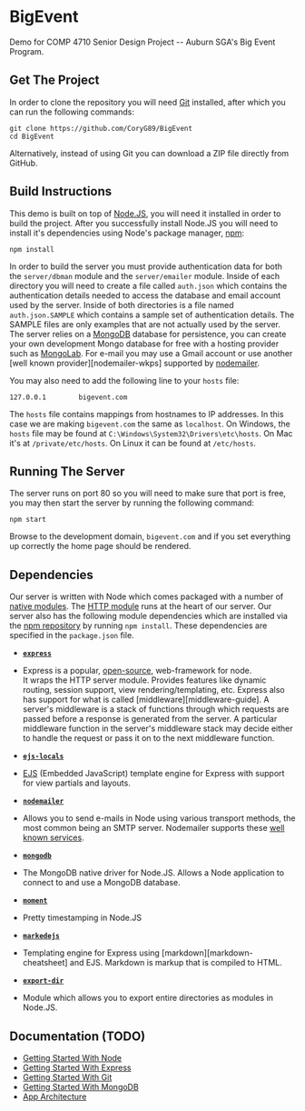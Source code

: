 BigEvent
========

Demo for COMP 4710 Senior Design Project -- Auburn SGA's Big Event Program.

Get The Project
---------------

In order to clone the repository you will need [Git][git] installed, after which
you can run the following commands:

    git clone https://github.com/CoryG89/BigEvent
    cd BigEvent

Alternatively, instead of using Git you can download a ZIP file directly from
GitHub.

Build Instructions
------------------
This demo is built on top of [Node.JS][node], you will need it installed in
order to build the project. After you successfully install Node.JS you will need
to install it's dependencies using Node's package manager, [npm][npm]:

    npm install

In order to build the server you must provide authentication data for both the
`server/dbman` module and the `server/emailer` module. Inside of each directory
you will need to create a file called `auth.json` which contains the
authentication details needed to access the database and email account used by
the server. Inside of both directories is a file named `auth.json.SAMPLE` which
contains a sample set of authentication details. The SAMPLE files are only
examples that are not actually used by the server. The server relies on a
[MongoDB][mongodb] database for persistence, you can create your own development
Mongo database for free with a hosting provider such as [MongoLab][mongolab].
For e-mail you may use a Gmail account or use another
[well known provider][nodemailer-wkps] supported by [nodemailer][nodemailer].

You may also need to add the following line to your `hosts` file:

    127.0.0.1        bigevent.com

The `hosts` file contains mappings from hostnames to IP addresses. In this case
we are making `bigevent.com` the same as `localhost`. On Windows, the `hosts`
file may be found at `C:\Windows\System32\Drivers\etc\hosts`. On Mac it's at
`/private/etc/hosts`. On Linux it can be found at `/etc/hosts`.


Running The Server
------------------
The server runs on port 80 so you will need to make sure that port is free,
you may then start the server by running the following command:

    npm start

Browse to the development domain, `bigevent.com` and if you set everything up
correctly the home page should be rendered.


Dependencies
------------
Our server is written with Node which comes packaged with a number of
[native modules][node-api]. The [HTTP module][node-api-http] runs at the heart
of our server. Our server also has the following module dependencies which are
installed via the [npm repository][npm] by running `npm install`. These
dependencies are specified in the `package.json` file.

 * [**`express`**][express]
  - Express is a popular, [open-source][express-repo], web-framework for node.  
    It wraps the HTTP server module. Provides features like dynamic routing, 
    session support, view rendering/templating, etc. Express also has support
    for what is called [middleware][middleware-guide]. A server's middleware is
    a stack of functions through which requests are passed before a response is
    generated from the server. A particular middleware function in the server's
    middleware stack may decide either to handle the request or pass it on to
    the next middleware function.

 * [**`ejs-locals`**][ejs-locals]
  - [EJS][ejs] (Embedded JavaScript) template engine for Express with support
    for view partials and layouts.

 * [**`nodemailer`**][nodemailer]
  - Allows you to send e-mails in Node using various transport methods, the most
    common being an SMTP server. Nodemailer supports these
    [well known services][nodemailer-wpks].

 * [**`mongodb`**][mongodb]
  - The MongoDB native driver for Node.JS. Allows a Node application to connect
    to and use a MongoDB database.

 * [**`moment`**][moment]
  - Pretty timestamping in Node.JS

 * [**`markedejs`**][markedejs]
  - Templating engine for Express using [markdown][markdown-cheatsheet] and EJS.
    Markdown is markup that is compiled to HTML.

 * [**`export-dir`**][export-dir]
  - Module which allows you to export entire directories as modules in Node.JS.


Documentation (TODO)
-------------
 - [Getting Started With Node](docs/node.md)
 - [Getting Started With Express](docs/express.md)
 - [Getting Started With Git](docs/git.md)
 - [Getting Started With MongoDB](docs/mongodb.md)
 - [App Architecture](docs/architecture.md)


[git]: http://git-scm.com
[node]: http://nodejs.org
[node-api]: http://nodejs.org/api
[node-api-http]: http://nodejs.org/api/http.html
[npm]: https://npmjs.org
[express]: http://expressjs.com
[express-repo]: https://github.com/visionmedia/express
[ejs]: http://embeddedjs.com
[ejs-locals]: https://github.com/randometc/ejs-locals
[mongodb]: http://mongodb.org
[mongolab]: http://mongolab.com
[nodemailer]: https://github.com/andris9/Nodemailer
[nodemailer-wpks]: https://github.com/andris9/Nodemailer#well-known-services-for-smtp
[moment]: https://github.com/moment/moment
[markedejs]: https://github.com/CoryG89/markedejs
[export-dir]: https://github.com/CoryG89/export-dir
